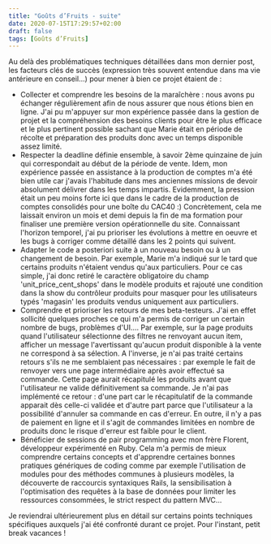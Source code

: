 ```yaml
---
title: "Goûts d’Fruits - suite"
date: 2020-07-15T17:29:57+02:00
draft: false
tags: [Goûts d’Fruits]
---
```


Au delà des problématiques techniques détaillées dans mon dernier post, les facteurs clés de succès (expression très souvent entendue dans ma vie antérieure en conseil...) pour mener à bien ce projet étaient de :
* Collecter et comprendre les besoins de la maraîchère : nous avons pu échanger régulièrement afin de nous assurer que nous étions bien en ligne. J'ai pu m'appuyer sur mon expérience passée dans la gestion de projet et la compréhension des besoins clients pour être le plus efficace et le plus pertinent possible sachant que Marie était en période de récolte et préparation des produits donc avec un temps disponible assez limité.
* Respecter la deadline définie ensemble, à savoir 2ème quinzaine de juin qui correspondait au début de la période de vente. Idem, mon expérience passée en assistance à la production de comptes m'a été bien utile car j'avais l'habitude dans mes anciennes missions de devoir absolument délivrer dans les temps impartis. Evidemment, la pression était un peu moins forte ici que dans le cadre de la production de comptes consolidés pour une boîte du CAC40 :) Concrètement, cela me laissait environ un mois et demi depuis la fin de ma formation pour finaliser une première version opérationnelle du site. Connaissant l'horizon temporel, j'ai pu prioriser les évolutions à mettre en oeuvre et les bugs à corriger comme détaillé dans les 2 points qui suivent.
* Adapter le code a posteriori suite à un nouveau besoin ou à un changement de besoin. Par exemple, Marie m'a indiqué sur le tard que certains produits n'étaient vendus qu'aux particuliers. Pour ce cas simple, j'ai donc retiré le caractère obligatoire du champ 'unit_price_cent_shops' dans le modèle produits et rajouté une condition dans la show du contrôleur produits pour masquer pour les utilisateurs typés 'magasin' les produits vendus uniquement aux particuliers.
* Comprendre et prioriser les retours de mes beta-testeurs. J'ai en effet sollicité quelques proches ce qui m'a permis de corriger un certain nombre de bugs,  problèmes d'UI.... Par exemple, sur la page produits quand l'utilisateur sélectionne des filtres ne renvoyant aucun item, afficher un message l'avertissant qu'aucun produit disponible à la vente ne correspond à sa sélection. A l'inverse, je n'ai pas traité certains retours s'ils ne me semblaient pas nécessaires : par exemple le fait de renvoyer vers une page intermédiaire après avoir effectué sa commande. Cette page aurait récapitulé les produits avant que l'utilisateur ne valide définitivement sa commande. Je n'ai pas implémenté ce retour : d'une part car le récapitulatif de la commande apparait dès celle-ci validée et d'autre part parce que l'utilisateur a la possibilité d'annuler sa commande en cas d'erreur. En outre, il n'y a pas de paiement en ligne et il s'agit de commandes limitées en nombre de produits donc le risque d'erreur est faible pour le client.
* Bénéficier de sessions de pair programming avec mon frère Florent, développeur expérimenté en Ruby. Cela m'a permis de mieux comprendre certains concepts et d'apprendre certaines bonnes pratiques génériques de coding comme par exemple l'utilisation de modules pour des méthodes communes à plusieurs modèles, la découverte de raccourcis syntaxiques Rails, la sensibilisation à l'optimisation des requêtes à la base de données pour limiter les ressources consommées, le strict respect du pattern MVC...

Je reviendrai ultérieurement plus en détail sur certains points techniques spécifiques auxquels j'ai été confronté durant ce projet. Pour l'instant, petit break vacances !
